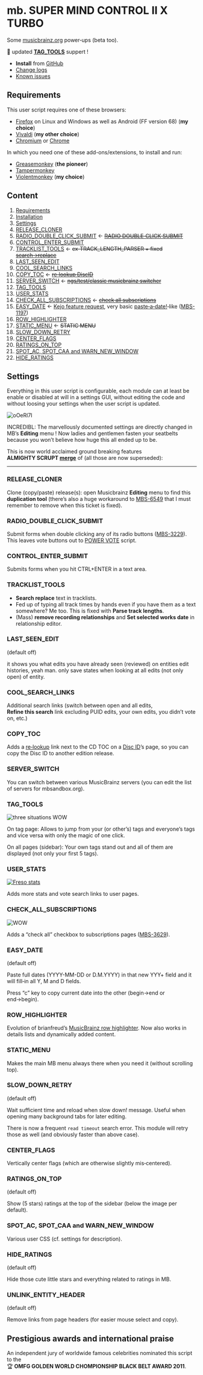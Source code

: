 ﻿mb. SUPER MIND CONTROL Ⅱ X TURBO
================================

Some [musicbrainz.org](https://musicbrainz.org) power‐ups (beta too).

:gem: updated [**TAG_TOOLS**](#tag_tools) suppert !

- **Install** from [GitHub]
- [Change logs]
- [Known issues](https://github.com/jesus2099/konami-command/labels/mb_SUPER-MIND-CONTROL-II-X-TURBO)

Requirements
------------

This user script requires one of these browsers:

- [Firefox] on Linux and Windows as well as Android (FF version 68) (**my choice**)
- [Vivaldi] (**my other choice**)
- [Chromium] or [Chrome]

In which you need one of these add-ons/extensions, to install and run:

- [Greasemonkey] (**the pioneer**)
- [Tampermonkey]
- [Violentmonkey] (**my choice**)

Content
-------

1. [Requirements](#requirements)
1. [Installation](#installation)
1. [Settings](#settings)
  1. [RELEASE_CLONER](#release_cloner)
  1. [RADIO_DOUBLE_CLICK_SUBMIT](#radio_double_click_submit) ← <del>[RADIO DOUBLE‐CLICK SUBMIT][USO-135557]</del>
  1. [CONTROL_ENTER_SUBMIT](#control_enter_submit)
  1. [TRACKLIST_TOOLS](#tracklist_tools) ← <del>ex‐TRACK_LENGTH_PARSER + fixed [search→replace][GIST-8580947]</del>
  1. [LAST_SEEN_EDIT](#last_seen_edit)
  1. [COOL_SEARCH_LINKS](#cool_search_links)
  1. [COPY_TOC](#copy_toc) ← <del>[re‐lookup DiscID][USO-104480]</del>
  1. [SERVER_SWITCH](#server_switch) ← <del>[ngs/test/classic musicbrainz switcher][USO-103422]</del>
  1. [TAG_TOOLS](#tag_tools)
  1. [USER_STATS](#user_stats)
  1. [CHECK_ALL_SUBSCRIPTIONS](#check_all_subscriptions) ← <del>[check all subscriptions][USO-122083]</del>
  1. [EASY_DATE](#easy_date) ← [Kejo feature request][USO-193018], very basic [paste‐a‐date!][USO-121217]‐like ([MBS-1197])
  1. [ROW_HIGHLIGHTER](#row_highlighter)
  1. [STATIC_MENU](#static_menu) ← <del>STATIC MENU</del>
  1. [SLOW_DOWN_RETRY](#slow_down_retry)
  1. [CENTER_FLAGS](#center_flags)
  1. [RATINGS_ON_TOP](#ratings_on_top)
  1. [SPOT_AC, SPOT_CAA and WARN_NEW_WINDOW](#spot_ac-spot_caa-and-warn_new_window)
  1. [HIDE_RATINGS](#hide_ratings)


Settings
--------

Everything in this user script is configurable, each module can at least be
enable or disabled at will in a settings GUI, without editing the code and
without loosing your settings when the user script is updated.

![oOeRl7I]

INCREDIBL: The marvellously documented settings are directly changed
in MB’s **Editing** menu ! Now ladies and gentlemen fasten your seatbelts
because you won’t believe how huge this all ended up to be.

This is now world acclaimed ground breaking features
**ALMIGHTY SCRUPT [merge][USO-119639]** of (all those are now superseded):

---

### RELEASE_CLONER

Clone (copy/paste) release(s): open Musicbrainz **Editing** menu to find this
**duplication tool** (there’s also a huge workaround to [MBS-6549] that I must
remember to remove when this ticket is fixed).

### RADIO_DOUBLE_CLICK_SUBMIT

Submit forms when double clicking any of its radio buttons ([MBS-3229]).
This leaves vote buttons out to [POWER VOTE][USO-57765] script.

### CONTROL_ENTER_SUBMIT

Submits forms when you hit CTRL+ENTER in a text area.

### TRACKLIST_TOOLS

* **Search replace** text in tracklists.
* Fed up of typing all track times by hands even if you have them as a text
  somewhere? Me too. This is fixed with **Parse track lengths**.
* (Mass) **remove recording relationships** and **Set selected works date**
  in relationship editor.

### LAST_SEEN_EDIT

(default off)

it shows you what edits you have already seen (reviewed) on entities
edit histories, yeah man. only save states when looking at all edits
(not only open) of entity.

### COOL_SEARCH_LINKS

Additional search links (switch between open and all edits,
**Refine this search** link excluding PUID edits, your own edits,
you didn’t vote on, etc.)

### COPY_TOC

Adds a [re‐lookup](https://musicbrainz.org/cdtoc/attach?toc=1%202%2047265%20150%2024107)
link next to the CD TOC on a [Disc ID](https://musicbrainz.org/cdtoc/1ddfodmV5lPnb2yMX4U.162ubz0-)’s
page, so you can copy the Disc ID to another edition release.

### SERVER_SWITCH

You can switch between various MusicBrainz servers (you can edit the list
of servers for mbsandbox.org).

### TAG_TOOLS

![three situations WOW][l0zO9nk]

On tag page: Allows to jump from your (or other’s) tags and everyone’s
tags and vice versa with only the magic of one click.

On all pages (sidebar): Your own tags stand out and all of them are displayed
(not only your first 5 tags).

### USER_STATS

[![Freso stats][KvC7dX6]](https://musicbrainz.org/user/Freso)

Adds more stats and vote search links to user pages.

### CHECK_ALL_SUBSCRIPTIONS

![WOW][kGiMP]

Adds a “check all” checkbox to subscriptions pages ([MBS-3629]).

### EASY_DATE

(default off)

Paste full dates (YYYY-MM-DD or D.M.YYYY) in that new YYY+ field and it will fill‐in all Y, M and D fields.

Press “c” key to copy current date into the other (begin→end or end→begin).

### ROW_HIGHLIGHTER

Evolution of brianfreud’s [MusicBrainz row highlighter][USO-118008].
Now also works in details lists and dynamically added content.

### STATIC_MENU

Makes the main MB menu always there when you need it (without scrolling top).

### SLOW_DOWN_RETRY

(default off)

Wait sufficient time and reload when slow down! message.
Useful when opening many background tabs for later editing.

There is now a frequent `read timeout` search error.
This module will retry those as well (and obviously faster than above case).

### CENTER_FLAGS

Vertically center flags (which are otherwise slightly mis‐centered).

### RATINGS_ON_TOP

(default off)

Show (5 stars) ratings at the top of the sidebar (below the image per default).

### SPOT_AC, SPOT_CAA and WARN_NEW_WINDOW

Various user CSS (cf. settings for description).

### HIDE_RATINGS

(default off)

Hide those cute little stars and everything related to ratings in MB.

### UNLINK_ENTITY_HEADER

(default off)

Remove links from page headers (for easier mouse select and copy).


Prestigious awards and international praise
-------------------------------------------

An independent jury of worldwide famous celebrities nominated this script
to the :trophy: **OMFG GOLDEN WORLD CHOMPIONSHIP BLACK BELT AWARD 2011**.

[GitHub]: https://github.com/jesus2099/konami-command/raw/master/mb_SUPER-MIND-CONTROL-II-X-TURBO.user.js
[change logs]: https://github.com/jesus2099/konami-command/commits/master/mb_SUPER-MIND-CONTROL-II-X-TURBO.user.js

[kGiMP]: https://i.imgur.com/kGiMP.png
[kHQeOpQ]: https://i.imgur.com/kHQeOpQ.png
[kHQeOpQs]: https://i.imgur.com/kHQeOpQs.png
[KvC7dX6]: https://i.imgur.com/KvC7dX6.png
[l0zO9nk]: https://i.imgur.com/l0zO9nk.png
[oOeRl7I]: https://i.imgur.com/oOeRl7I.png

[chrome]: https://google.com/chrome
[chromium]: https://download-chromium.appspot.com
[firefox]: https://mozilla.org/firefox
[greasemonkey]: https://www.greasespot.net
[tampermonkey]: https://github.com/Tampermonkey/tampermonkey
[violentmonkey]: https://github.com/violentmonkey/violentmonkey
[vivaldi]: https://vivaldi.com

[MBS-1197]: https://tickets.musicbrainz.org/browse/MBS-1197 "Date field on RE should be magic"
[MBS-3229]: https://tickets.musicbrainz.org/browse/MBS-3229 "Double‐click on radio button to select entry"
[MBS-3629]: https://tickets.musicbrainz.org/browse/MBS-3629 "Mass unsubscribe checkbox"
[MBS-6549]: https://tickets.musicbrainz.org/browse/MBS-6549 "Release Editor Seeding : events.n.country = “JP” doesn’t work"
[MBS-6837]: https://tickets.musicbrainz.org/browse/MBS-6837 "beta.mb→mb link (unset_beta=1) should stay on same page"

[USO-57765]: https://web.archive.org/web/2013/userscripts.org/scripts/show/57765
[USO-103422]: https://web.archive.org/web/2013/userscripts.org/scripts/show/103422
[USO-104480]: https://web.archive.org/web/2013/userscripts.org/scripts/show/104480
[USO-118008]: https://web.archive.org/web/2013/userscripts.org/scripts/show/118008
[USO-121217]: https://web.archive.org/web/2013/userscripts.org/scripts/show/121217
[USO-122083]: https://web.archive.org/web/2013/userscripts.org/scripts/show/122083
[USO-135557]: https://web.archive.org/web/2013/userscripts.org/scripts/show/135557
[GIST-8580947]: https://gist.github.com/jesus2099/8580947 "search→replace bookmarklet"

[USO-119639]: https://web.archive.org/web/2013/userscripts.org/topics/119639
[USO-193018]: https://web.archive.org/web/2013/userscripts.org/topics/193018
